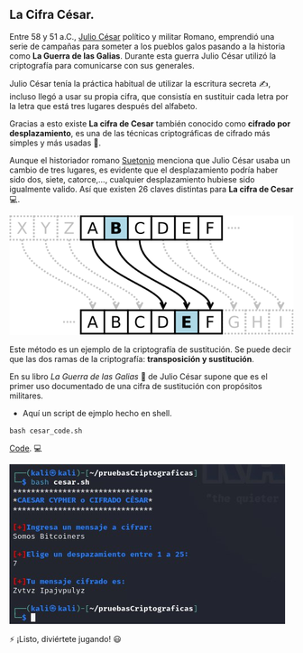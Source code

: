 ## La Cifra César.

Entre 58 y 51 a.C., [Julio César](https://es.wikipedia.org/wiki/Julio_C%C3%A9sar) político y militar Romano, emprendió una serie de campañas para someter a los pueblos galos pasando a la historia como **La Guerra de las Galias**. Durante esta guerra Julio César utilizó la criptografía para comunicarse con sus generales. 

Julio César tenía la práctica habitual de utilizar la escritura secreta :writing_hand:, incluso llegó a usar su propia cifra, que consistía en sustituir cada letra por la letra que está tres lugares después del alfabeto. 

Gracias a esto existe **La cifra de Cesar** también conocido como **cifrado por desplazamiento**, es una de las técnicas criptográficas de cifrado más simples y más usadas :closed_lock_with_key:.

Aunque el historiador romano [Suetonio](https://es.wikipedia.org/wiki/Suetonio) menciona que Julio César usaba un cambio de tres lugares, es evidente que el desplazamiento podría haber sido dos, siete, catorce,…, cualquier desplazamiento hubiese sido igualmente valido. Así que existen 26 claves distintas para **La cifra de Cesar** :computer:.

![cesar](/cesar.jpeg)

Este método es un ejemplo de la criptografía de sustitución. Se puede decir que las dos ramas de la criptografía: **transposición y sustitución**. 

En su libro _*La Guerra de las Galias*_ :open_book: de Julio César supone que es el primer uso documentado de una cifra de sustitución con propósitos militares.

- Aquí un script de ejmplo hecho en shell.

~~~
bash cesar_code.sh
~~~
[Code](cifra_cesar.sh). :computer:

![cesar_code](/cesar_code.jpeg)

:zap: ¡Listo, diviértete jugando! :smiley:
